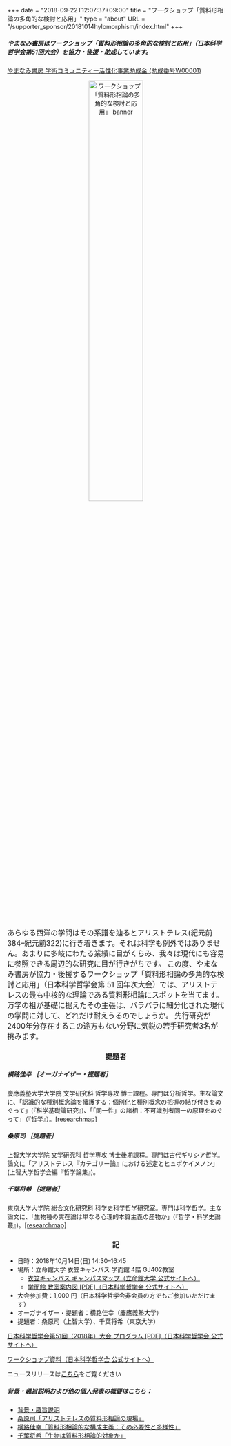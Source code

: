 +++
date = "2018-09-22T12:07:37+09:00"
title = "ワークショップ「質料形相論の多角的な検討と応用」"
type = "about"
URL = "/supporter_sponsor/20181014hylomorphism/index.html"
+++


##### やまなみ書房はワークショップ「質料形相論の多角的な検討と応用」（日本科学哲学会第51回大会）を協力・後援・助成しています。


[やまなみ書房 学術コミュニティー活性化事業助成金 (助成番号W00001)](/grants/)


<p style="text-align: center;"><img src="/images/recentWorks/20181014hylomorphism_ol.svg" alt="ワークショップ「質料形相論の多角的な検討と応用」 banner" width=50%></p>

<span style="font-size: 120%;">
あらゆる西洋の学問はその系譜を辿るとアリストテレス(紀元前384–紀元前322)に行き着きます。それは科学も例外ではありません。あまりに多岐にわたる業績に目がくらみ、我々は現代にも容易に参照できる周辺的な研究に目が行きがちです。</span>


<span style="font-size: 120%;">
この度、やまなみ書房が協力・後援するワークショップ「質料形相論の多角的な検討と応用」（日本科学哲学会第 51 回年次大会）では、アリストテレスの最も中核的な理論である質料形相論にスポットを当てます。万学の祖が基礎に据えたその主張は、バラバラに細分化された現代の学問に対して、どれだけ耐えうるのでしょうか。</span>

<span style="font-size: 120%;">
先行研究が2400年分存在するこの途方もない分野に気鋭の若手研究者3名が挑みます。
</span>

<H3 style="text-align: center;">提題者</H3>

##### 横路佳幸 ［オーガナイザー・提題者］

慶應義塾大学大学院 文学研究科 哲学専攻 博士課程。専門は分析哲学。主な論文に、「認識的な種別概念論を擁護する：個別化と種別概念の把握の結び付きをめぐって」(『科学基礎論研究』)、「「同一性」の諸相：不可識別者同一の原理をめぐって」（『哲学』）。[[researchmap]](https://researchmap.jp/yoshiyukiyokoro/)

##### 桑原司 ［提題者］

上智大学大学院 文学研究科 哲学専攻 博士後期課程。専門は古代ギリシア哲学。論文に「アリストテレス『カテゴリー論』における述定とヒュポケイメノン」(上智大学哲学会編『哲学論集』)。

##### 千葉将希 ［提題者］

東京大学大学院 総合文化研究科 科学史科学哲学研究室。専門は科学哲学。主な論文に、「生物種の実在論は単なる心理的本質主義の産物か」(『哲学・科学史論叢』)。[[researchmap]](https://researchmap.jp/masakichiba/)

<H3 style="text-align: center;">記</H3>

* 日時：2018年10月14日(日)  14:30–16:45
* 場所：立命館大学 衣笠キャンパス 学而館 4階 GJ402教室
    * [衣笠キャンパス キャンパスマップ（立命館大学 公式サイトへ）](http://www.ritsumei.ac.jp/campusmap/kinugasa/)
    * [学而館 教室案内図 [PDF]（日本科学哲学会 公式サイトへ）](http://pssj.info/program/program_data/51/map.pdf)
* 大会参加費：1,000 円（日本科学哲学会非会員の方でもご参加いただけます）
* オーガナイザー・提題者：横路佳幸（慶應義塾大学）
* 提題者：桑原司（上智大学）、千葉将希（東京大学）


[日本科学哲学会第51回（2018年）大会 プログラム [PDF]（日本科学哲学会 公式サイトへ）](http://pssj.info/program/program_data/51/program51.pdf)

[ワークショップ資料（日本科学哲学会 公式サイトへ）](http://pssj.info/program/program_data/51/ws/index.html)


ニュースリリースは[こちら](/news/20180922hylomorphism/)をご覧ください


##### 背景・趣旨説明および他の個人発表の概要はこちら：
* [背景・趣旨説明](/supporter_sponsor/20181014hylomorphism/background.html)
* [桑原司「アリストテレスの質料形相論の現場」](/supporter_sponsor/20181014hylomorphism/kuwahara.html)
* [横路佳幸「質料形相論的な構成主義：その必要性と多様性」](/supporter_sponsor/20181014hylomorphism/yokoro.html)
* [千葉将希「生物は質料形相論的対象か」](/supporter_sponsor/20181014hylomorphism/chiba.html)


<script type="application/ld+json">
{
	"@context": "http://schema.org",
	"@type": "Event",
	"name" : "ワークショップ「質料形相論の多角的な検討と応用」",
	"description": "やまなみ書房はワークショップ「質料形相論の多角的な検討と応用」（日本科学哲学会第51回大会）を協力・後援しています。",
	"location": {
		"@type": "Place",
		"address": {
			"@type": "PostalAddress",
			"addressLocality": "Kyoto, Japan",
			"postalCode": "603-8577",
			"streetAddress": "Ritsumeikan University Gakujikan-hall Room GJ402, 56-1 Toji-in Kitamachi, Kita-ku, Kyoto",
			"addressCountry" : "JP"
		},
		"name": "立命館大学 衣笠キャンパス 学而館 4階 GJ402教室"
	},
	"organizer": {
		"@type": "Person",
		"name": "横路佳幸",
		"affiliation": {
			"@type" : "Organization",
			"name" : "慶應義塾大学"
		}
	},
	"performer": [
		{
			"@type": "Person",
			"name": "横路佳幸",
			"affiliation": {
				"@type" : "Organization",
				"name" : "慶應義塾大学"
			}
		},
		{
			"@type": "Person",
			"name": "桑原司",
			"affiliation": {
				"@type" : "Organization",
				"name" : "上智大学"
			}
		},
		{
			"@type": "Person",
			"name": "千葉将希",
			"affiliation": {
				"@type" : "Organization",
				"name" : "東京大学"
			}
		}
	],
	"startDate": "2018-10-14T14:30:00+09:00",
	"endDate": "2018-10-14T16:45:00+09:00",
	"sponsor" : {
		"@type" : "Organization",
		"name" : ["やまなみ書房", "Yamanami Books"]
	},
	"offers": {
		"@type": "Offer",
		"price": "1000",
		"priceCurrency": "JPY",
		"availability": "http://schema.org/InStock",
		"url": "http://pssj.info/program/program.html",
		"validFrom": "2018-10-12T18:30:00+09:00"
	},
	"image": "https://www.yamanami.tokyo/images/misc/20181014hylomorphism_ol.png",
	"url": "https://www.yamanami.tokyo/supporter_sponsor/20181014hylomorphism/"
}
</script>
